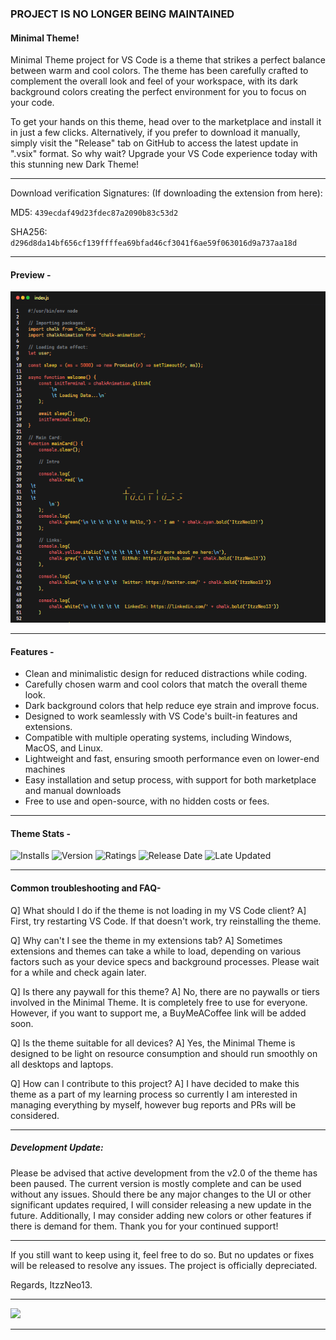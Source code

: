 ### PROJECT IS NO LONGER BEING MAINTAINED

#### Minimal Theme!

Minimal Theme project for VS Code is a theme that strikes a perfect balance between warm and cool colors. The theme has been carefully crafted to complement the overall look and feel of your workspace, with its dark background colors creating the perfect environment for you to focus on your code.

To get your hands on this theme, head over to the marketplace and install it in just a few clicks. Alternatively, if you prefer to download it manually, simply visit the "Release" tab on GitHub to access the latest update in ".vsix" format. So why wait? Upgrade your VS Code experience today with this stunning new Dark Theme!

-----
Download verification Signatures: (If downloading the extension from here):

MD5: `439ecdaf49d23fdec87a2090b83c53d2`

SHA256: `d296d8da14bf656cf139ffffea69bfad46cf3041f6ae59f063016d9a737aa18d`

-----

#### Preview - 

![preview](./images/preview.png)

-----

#### Features -

- Clean and minimalistic design for reduced distractions while coding.
- Carefully chosen warm and cool colors that match the overall theme look.
- Dark background colors that help reduce eye strain and improve focus.
- Designed to work seamlessly with VS Code's built-in features and extensions.
- Compatible with multiple operating systems, including Windows, MacOS, and Linux.
- Lightweight and fast, ensuring smooth performance even on lower-end machines
- Easy installation and setup process, with support for both marketplace and manual downloads
- Free to use and open-source, with no hidden costs or fees.
-----

#### Theme Stats - 

<img src="https://img.shields.io/visual-studio-marketplace/i/ItzzNeo1305.minimal-theme?style=for-the-badge" alt="Installs">

<img src="https://img.shields.io/visual-studio-marketplace/v/ItzzNeo1305.minimal-theme?color=green&style=for-the-badge" alt="Version">

<img src="https://img.shields.io/visual-studio-marketplace/r/ItzzNeo1305.minimal-theme?color=green&style=for-the-badge" alt="Ratings">


<img src="https://img.shields.io/visual-studio-marketplace/release-date/ItzzNeo1305.minimal-theme?style=for-the-badge" alt="Release Date">

<img src="https://img.shields.io/visual-studio-marketplace/last-updated/ItzzNeo1305.minimal-theme?style=for-the-badge" alt="Late Updated">


-----

#### Common troubleshooting and FAQ-

Q] What should I do if the theme is not loading in my VS Code client?
A] First, try restarting VS Code. If that doesn't work, try reinstalling the theme.

Q] Why can't I see the theme in my extensions tab?
A] Sometimes extensions and themes can take a while to load, depending on various factors such as your device specs and background processes. Please wait for a while and check again later.

Q] Is there any paywall for this theme?
A] No, there are no paywalls or tiers involved in the Minimal Theme. It is completely free to use for everyone. However, if you want to support me, a BuyMeACoffee link will be added soon.

Q] Is the theme suitable for all devices?
A] Yes, the Minimal Theme is designed to be light on resource consumption and should run smoothly on all desktops and laptops.

Q] How can I contribute to this project?
A] I have decided to make this theme as a part of my learning process so currently I am interested in managing everything by myself, however bug reports and PRs will be considered. 

- - - - 

##### Development Update:
Please be advised that active development from the v2.0 of the theme has been paused. The current version is mostly complete and can be used without any issues. Should there be any major changes to the UI or other significant updates required, I will consider releasing a new update in the future. Additionally, I may consider adding new colors or other features if there is demand for them. Thank you for your continued support!

- - - -

If you still want to keep using it, feel free to do so. But no updates or fixes will be released to resolve any issues. The project is officially depreciated.

Regards,
ItzzNeo13.

----

<a href="https://github.com/ItzzNeo13" alt="Creator Tag"><img src="https://img.shields.io/static/v1?style=for-the-badge&label=CREATED%20BY&message=ItzzNeo13&color=000000&logo=github"></a>

----
